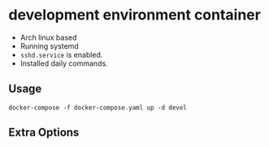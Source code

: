 # development environment container

- Arch linux based
- Running systemd
- `sshd.service` is enabled.
- Installed daily commands.

## Usage

```console
docker-compose -f docker-compose.yaml up -d devel
```

## Extra Options
